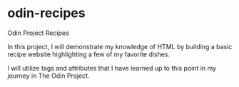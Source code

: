 # odin-recipes
Odin Project Recipes

In this project, I will demonstrate my knowledge of HTML by building a 
basic recipe website highlighting a few of my favorite dishes.

I will utilize tags and attributes that I have learned up to this 
point in my journey in The Odin Project. <h> <em> <strong> <a href> <img> <p>